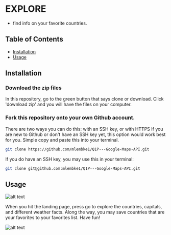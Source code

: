 # EXPLORE

- find info on your favorite countries.

## Table of Contents
- [Installation](#installation)
- [Usage](#usage)

## Installation

### Download the zip files
In this repository, go to the green button that says clone or download.
Click 'download zip' and you will have the files on your computer.

### Fork this repository onto your own Github account.
There are two ways you can do this: with an SSH key, or with HTTPS
If you are new to Github or don't have an SSH key yet, this option would work
best for you. Simple copy and paste this into your terminal.
```sh
git clone https://github.com/mlembke1/Q1P---Google-Maps-API.git
```

If you do have an SSH key, you may use this in your terminal:
```sh
git clone git@github.com:mlembke1/Q1P---Google-Maps-API.git
```

## Usage

![alt text]('/images/landing-page.jpg')

When you hit the landing page, press go to explore the countries, capitals, and
different weather facts. Along the way, you may save countries that are your favorites to your favorites list. Have fun!

![alt text]('/images/main-page.jpg')
